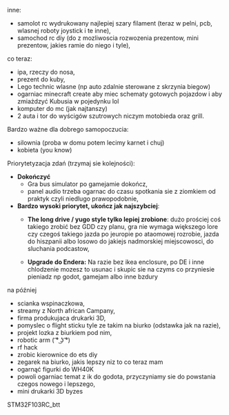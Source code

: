 

inne:
- samolot rc wydrukowany najlepiej szary filament (teraz w pelni, pcb, wlasnej roboty joystick i te inne),
- samochod rc diy (do z mozliwoscia rozwozenia prezentow, mini prezentow, jakies ramie do niego i tyle),

co teraz:
- ipa, rzeczy do nosa,
- prezent do kuby,
- Lego technic wlasne (np auto zdalnie sterowane z skrzynia biegow)
- ogarniac minecraft create aby miec schematy gotowych pojazdow i aby zmiażdzyć Kubusia w pojedynku lol
- komputer do mc (jak najtanszy)
- 2 auta i tor do wyścigów szutrowych niczym motobieda oraz grill.

Bardzo ważne dla dobrego samopoczucia:
- silownia (proba w domu potem lecimy karnet i chuj)
- kobieta (you know)

Priorytetyzacja zdań (trzymaj sie kolejności):
- **Dokończyć**
	- Gra bus simulator po gamejamie dokończ,
	- panel audio trzeba ogarnac do czasu spotkania sie z ziomkiem od praktyk czyli niedlugo prawopodobnie,
- **Bardzo wysoki priorytet, ukończ jak najszybciej**:
	- **The long drive / yugo style tylko lepiej zrobione**: dużo prościej coś takiego zrobić bez GDD czy planu, gra nie wymaga większego lore czy czegoś takiego jazda po jeuropie po ataomowej rozrobie, jazda do hiszpanii albo losowo do jakiejs nadmorskiej miejscowosci, do sluchania podcastow,
	
	
	- **Upgrade do Endera:** Na razie bez ikea enclosure, po DE i inne chlodzenie mozesz to usunac i skupic sie na czyms co przyniesie pieniadz np godot, gamejam albo inne bzdury



na później
- scianka wspinaczkowa,
- streamy z North african Campany,
- firma produkujaca drukarki 3D,
- pomyslec o flight sticku tyle ze takim na biurko (odstawka jak na razie),
- projekt lozka z biurkiem pod nim,
- robotic arm ( ͡° ͜ʖ ͡°)
- rf hack
- zrobic kierownice do ets diy
- zegarek na biurko, jakis lepszy niz to co teraz mam
- ogarnąć figurki do WH40K
- powoli ogarniac temat z ik do godota, przyczyniamy sie do powstania czegos nowego i lepszego,
- mini drukarki 3D byzes

STM32F103RC_btt